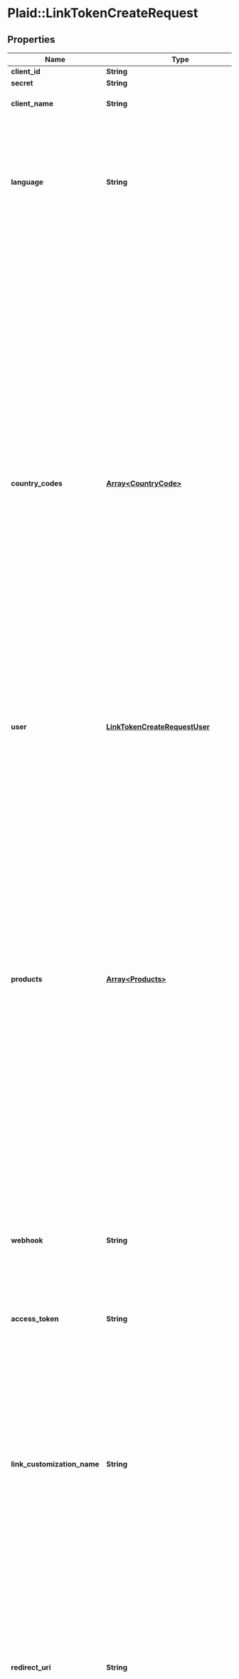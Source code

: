 # Plaid::LinkTokenCreateRequest

## Properties

| Name | Type | Description | Notes |
| ---- | ---- | ----------- | ----- |
| **client_id** | **String** | Your Plaid API &#x60;client_id&#x60;. | [optional] |
| **secret** | **String** | Your Plaid API &#x60;secret&#x60;. | [optional] |
| **client_name** | **String** | The name of your application, as it should be displayed in Link. |  |
| **language** | **String** | The language that Link should be displayed in.  Supported languages are: - English (&#x60;&#39;en&#39;&#x60;) - French (&#x60;&#39;fr&#39;&#x60;) - Spanish (&#x60;&#39;es&#39;&#x60;) - Dutch (&#x60;&#39;nl&#39;&#x60;)  When using a Link customization, the language configured here must match the setting in the customization, or the customization will not be applied. |  |
| **country_codes** | [**Array&lt;CountryCode&gt;**](CountryCode.md) | Specify an array of Plaid-supported country codes using the ISO-3166-1 alpha-2 country code standard. Institutions from all listed countries will be shown.  Supported country codes are: &#x60;US&#x60;, &#x60;CA&#x60;, &#x60;ES&#x60;, &#x60;FR&#x60;, &#x60;GB&#x60;, &#x60;IE&#x60;, &#x60;NL&#x60;. Example value: &#x60;[&#39;US&#39;, &#39;CA&#39;]&#x60;.  If Link is launched with multiple country codes, only products that you are enabled for in all countries will be used by Link. Note that while all countries are enabled by default in Sandbox and Development, in Production only US and Canada are enabled by default. To gain access to European institutions in the Production environment, [file a product access Support ticket](https://dashboard.plaid.com/support/new/product-and-development/product-troubleshooting/request-product-access) via the Plaid dashboard. If you initialize with a European country code, your users will see the European consent panel during the Link flow.  If using a Link customization, make sure the country codes in the customization match those specified in &#x60;country_codes&#x60;. If both &#x60;country_codes&#x60; and a Link customization are used, the value in &#x60;country_codes&#x60; may override the value in the customization.  If using the Auth features Instant Match, Same-day Micro-deposits, or Automated Micro-deposits, &#x60;country_codes&#x60; must be set to &#x60;[&#39;US&#39;]&#x60;. |  |
| **user** | [**LinkTokenCreateRequestUser**](LinkTokenCreateRequestUser.md) |  |  |
| **products** | [**Array&lt;Products&gt;**](Products.md) | List of Plaid product(s) you wish to use. If launching Link in update mode, should be omitted; required otherwise. Valid products are:  &#x60;transactions&#x60;, &#x60;auth&#x60;, &#x60;identity&#x60;, &#x60;assets&#x60;, &#x60;investments&#x60;, &#x60;liabilities&#x60;, &#x60;payment_initiation&#x60;, &#x60;deposit_switch&#x60;  Example: &#x60;[&#39;auth&#39;, &#39;transactions&#39;]&#x60;  &#x60;balance&#x60; is *not* a valid value, the Balance product does not require explicit initalization and will automatically be initialized when any other product is initialized.  Only institutions that support *all* requested products will be shown in Link; to maximize the number of institutions listed, it is recommended to initialize Link with the minimal product set required for your use case. Additional products can be added after Link initialization by calling the relevant endpoints. For details and exceptions, see [Choosing when to initialize products](/docs/link/best-practices/#choosing-when-to-initialize-products).          In Production, you will be billed for each product that you specify when initializing Link. Note that a product cannot be removed from an Item once the Item has been initialized with that product. To stop billing on an Item for subscription-based products, such as Liabilities, Investments, and Transactions, remove the Item via &#x60;/item/remove&#x60;. | [optional] |
| **webhook** | **String** | The destination URL to which any webhooks should be sent. | [optional] |
| **access_token** | **String** | The &#x60;access_token&#x60; associated with the Item to update, used when updating or modifying an existing &#x60;access_token&#x60;. Used when launching Link in update mode, when completing the Same-day (manual) Micro-deposit flow, or (optionally) when initializing Link as part of the Payment Initiation (UK and Europe) flow. | [optional] |
| **link_customization_name** | **String** | The name of the Link customization from the Plaid Dashboard to be applied to Link. If not specified, the &#x60;default&#x60; customization will be used. When using a Link customization, the language in the customization must match the language selected via the &#x60;language&#x60; parameter, and the countries in the customization should match the country codes selected via &#x60;country_codes&#x60;. | [optional] |
| **redirect_uri** | **String** | A URI indicating the destination where a user should be forwarded after completing the Link flow; used to support OAuth authentication flows when launching Link in the browser or via a webview. The &#x60;redirect_uri&#x60; should not contain any query parameters. If &#x60;android_package_name&#x60; is specified, this field should be left blank. Any redirect URI specified here must also be added under the \&quot;Allowed redirect URIs\&quot; configuration on the [developer dashboard](https://dashboard.plaid.com/team/api). In non-Sandbox (Production and Development) environments, the &#x60;redirect_uri&#x60; must begin with https. | [optional] |
| **android_package_name** | **String** | The name of your app&#39;s Android package. Required if using the &#x60;link_token&#x60; to initialize Link on Android. When creating a &#x60;link_token&#x60; for initializing Link on other platforms, this field must be left blank. Any package name specified here must also be added to the Allowed Android package names setting on the [developer dashboard](https://dashboard.plaid.com/team/api).  | [optional] |
| **account_filters** | [**LinkTokenAccountFilters**](LinkTokenAccountFilters.md) |  | [optional] |
| **institution_id** | **String** | Used for certain legacy use cases | [optional] |
| **payment_initiation** | [**LinkTokenCreateRequestPaymentInitiation**](LinkTokenCreateRequestPaymentInitiation.md) |  | [optional] |
| **deposit_switch** | [**LinkTokenCreateRequestDepositSwitch**](LinkTokenCreateRequestDepositSwitch.md) |  | [optional] |

## Example

```ruby
require 'plaid'

instance = Plaid::LinkTokenCreateRequest.new(
  client_id: null,
  secret: null,
  client_name: null,
  language: null,
  country_codes: null,
  user: null,
  products: null,
  webhook: null,
  access_token: null,
  link_customization_name: null,
  redirect_uri: null,
  android_package_name: null,
  account_filters: null,
  institution_id: null,
  payment_initiation: null,
  deposit_switch: null
)
```

